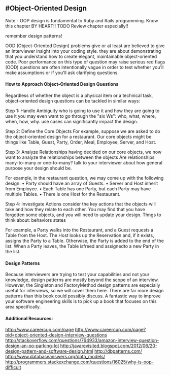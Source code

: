 #Object-Oriented Design
---

Note - OOP design is fundamental to Ruby and Rails programming. Know this chapter BY HEART!! TODO Review chapter especially!!

remember design patterns! 

OOD (Object-Oriented Design) problems give or at least are believed to give an interviewer insight into your coding style.
they are about demonstrating that you understand how to create elegant, maintainable object-oriented code. Poor performance on this type of question may raise serious red flags
(OOD) questions are often intentionally vague in order to test whether you'll make assumptions or if you'll ask clarifying questions. 

#### How to Approach Object-Oriented Design Questions
Regardless of whether the object is a physical item or a technical task, object-oriented design questions can be tackled in similar ways:

Step 1: Handle Ambigulty
who is going to use it and how they are going to use it
you may even want to go through the "six Ws": who, what, where, when, how, why.
use cases can significantly impact the design.

Step 2: Define the Core Objects
For example, suppose we are asked to do the object-oriented design for a restaurant.
Our core objects might be things like Table, Guest, Party, Order, Meal, Employee, Server, and Host.

Step 3: Analyze Relationships
having decided on our core objects, we now want to analyze the relationships between the objects
Are relationships many-to-many or one-to-many?
talk to your interviewer about how general purpose your design should be.

For example, in the restaurant question, we may come up with the following design:
  • Party should have an array of Guests.
  • Server and Host inherit from Employee.
  • Each Table has one Party, but each Party may have multiple Tables.
  • There is one Host for the Restaurant.

Step 4: Investigate Actions
consider the key actions that the objects will take and how they relate to each other. You may find that you have forgotten some objects, and you will need to update your design.
Thngs to think about:
behaviors 
states

For example, a Party walks into the Restaurant, and a Guest requests a Table from the Host. The Host looks up the Reservation and, if it exists, assigns the Party to a Table. Otherwise, the Party is added to the end of the list. When a Party leaves, the Table isfreed and assignedto a new Party in the list.

#### Design Patterns
Because interviewers are trying to test your capabilities and not your knowledge, design patterns are mostly beyond the scope of an interview. However, the Singleton and FactoryMethod design patterns are especially useful for interviews, so we will cover them here.
There are far more design patterns than this book could possibly discuss. A fantastic way to improve your software engineering skills is to pick up a book that focuses on this area specifically.

#### Additional Resources:
http://www.careercup.com/page
http://www.careercup.com/page?pid=object-oriented-design-interview-questions
http://stackoverflow.com/questions/764933/amazon-interview-question-design-an-oo-parking-lot
http://javarevisited.blogspot.com/2012/06/20-design-pattern-and-software-design.html
http://dbpatterns.com/
http://www.databaseanswers.org/data_models/
http://programmers.stackexchange.com/questions/16025/why-is-oop-difficult

